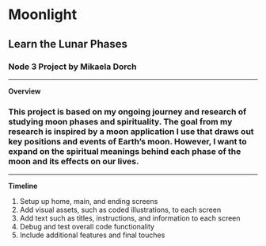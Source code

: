# Moonlight
## Learn the Lunar Phases
### Node 3 Project by Mikaela Dorch
---
**Overview**
### This project is based on my ongoing journey and research of studying moon phases and spirituality. The goal from my research is inspired by a moon application I use that draws out key positions and events of Earth’s moon. However, I want to expand on the spiritual meanings behind each phase of the moon and its effects on our lives.
---
**Timeline**
1. Setup up home, main, and ending screens
2. Add visual assets, such as coded illustrations, to each screen
3. Add text such as titles, instructions, and information to each screen
4. Debug and test overall code functionality
5. Include additional features and final touches
